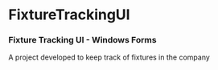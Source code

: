 # FixtureTrackingUI
### Fixture Tracking UI - Windows Forms

A project developed to keep track of fixtures in the company
